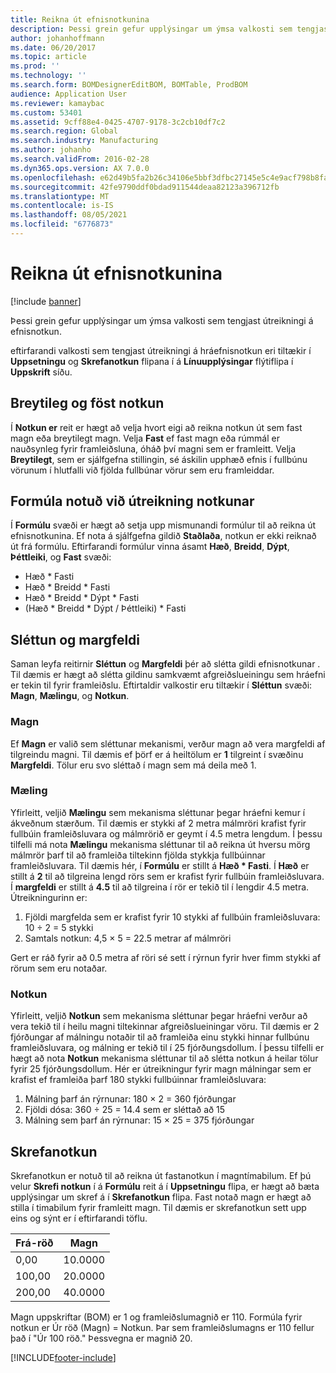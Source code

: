 ```yaml
---
title: Reikna út efnisnotkunina
description: Þessi grein gefur upplýsingar um ýmsa valkosti sem tengjast útreikningi á efnisnotkun.
author: johanhoffmann
ms.date: 06/20/2017
ms.topic: article
ms.prod: ''
ms.technology: ''
ms.search.form: BOMDesignerEditBOM, BOMTable, ProdBOM
audience: Application User
ms.reviewer: kamaybac
ms.custom: 53401
ms.assetid: 9cff88e4-0425-4707-9178-3c2cb10df7c2
ms.search.region: Global
ms.search.industry: Manufacturing
ms.author: johanho
ms.search.validFrom: 2016-02-28
ms.dyn365.ops.version: AX 7.0.0
ms.openlocfilehash: e62d49b5fa2b26c34106e5bbf3dfbc27145e5c4e9acf798b8faef273d8957e51
ms.sourcegitcommit: 42fe9790ddf0bdad911544deaa82123a396712fb
ms.translationtype: MT
ms.contentlocale: is-IS
ms.lasthandoff: 08/05/2021
ms.locfileid: "6776873"
---
```

# <a name="calculate-material-consumption"></a>Reikna út efnisnotkunina

[!include [banner](../includes/banner.md)]

Þessi grein gefur upplýsingar um ýmsa valkosti sem tengjast útreikningi á efnisnotkun. 

eftirfarandi valkosti sem tengjast útreikningi á hráefnisnotkun eri tiltækir í **Uppsetningu** og **Skrefanotkun** flipana í á **Línuupplýsingar** flýtiflipa í **Uppskrift** síðu.

## <a name="variable-and-constant-consumption"></a>Breytileg og föst notkun
Í **Notkun er** reit er hægt að velja hvort eigi að reikna notkun út sem fast magn eða breytilegt magn. Velja **Fast** ef fast magn eða rúmmál er nauðsynleg fyrir framleiðsluna, óháð því magni sem er framleitt. Velja **Breytilegt**, sem er sjálfgefna stillingin, sé áskilin upphæð efnis í fullbúnu vörunum í hlutfalli við fjölda fullbúnar vörur sem eru framleiddar.

## <a name="calculating-consumption-from-a-formula"></a>Formúla notuð við útreikning notkunar
Í **Formúlu** svæði er hægt að setja upp mismunandi formúlur til að reikna út efnisnotkunina. Ef nota á sjálfgefna gildið **Staðlaða**, notkun er ekki reiknað út frá formúlu. Eftirfarandi formúlur vinna ásamt **Hæð**, **Breidd**, **Dýpt**, **Þéttleiki**, og **Fast** svæði:

-   Hæð \* Fasti
-   Hæð \* Breidd \* Fasti
-   Hæð \* Breidd \* Dýpt \* Fasti
-   (Hæð \* Breidd \* Dýpt / Þéttleiki) \* Fasti

## <a name="rounding-up-and-multiples"></a>Sléttun og margfeldi
Saman leyfa reitirnir **Sléttun** og **Margfeldi** þér að slétta gildi efnisnotkunar . Til dæmis er hægt að slétta gildinu samkvæmt afgreiðslueiningu sem hráefni er tekin til fyrir framleiðslu. Eftirtaldir valkostir eru tiltækir í **Sléttun** svæði: **Magn**, **Mælingu**, og **Notkun**.

### <a name="quantity"></a>Magn

Ef **Magn** er valið sem sléttunar mekanismi, verður magn að vera margfeldi af tilgreindu magni. Til dæmis ef þörf er á heiltölum er **1** tilgreint í svæðinu **Margfeldi**. Tölur eru svo sléttað í magn sem má deila með 1.

### <a name="measurement"></a>Mæling

Yfirleitt, veljið **Mælingu** sem mekanisma sléttunar þegar hráefni kemur í ákveðnum stærðum. Til dæmis er stykki af 2 metra málmröri krafist fyrir fullbúin framleiðsluvara og málmrörið er geymt í 4.5 metra lengdum. Í þessu tilfelli má nota **Mælingu** mekanisma sléttunar til að reikna út hversu mörg málmrör þarf til að framleiða tiltekinn fjölda stykkja fullbúinnar framleiðsluvara. Til dæmis hér, í **Formúlu** er stillt á **Hæð \* Fasti**. Í **Hæð** er stillt á **2** til að tilgreina lengd rörs sem er krafist fyrir fullbúin framleiðsluvara. Í **margfeldi** er stillt á **4.5** til að tilgreina í rör er tekið til í lengdir 4.5 metra. Útreikningurinn er:

1.  Fjöldi margfelda sem er krafist fyrir 10 stykki af fullbúin framleiðsluvara: 10 ÷ 2 = 5 stykki
2.  Samtals notkun:  4,5 × 5 = 22.5 metrar af málmröri

Gert er ráð fyrir að 0.5 metra af röri sé sett í rýrnun fyrir hver fimm stykki af rörum sem eru notaðar.

### <a name="consumption"></a>Notkun

Yfirleitt, veljið **Notkun** sem mekanisma sléttunar þegar hráefni verður að vera tekið til í heilu magni tiltekinnar afgreiðslueiningar vöru. Til dæmis er 2 fjórðungar af málningu notaðir til að framleiða einu stykki hinnar fullbúnu framleiðsluvara, og málning er tekið til í 25 fjórðungsdollum. Í þessu tilfelli er hægt að nota **Notkun** mekanisma sléttunar til að slétta notkun á heilar tölur fyrir 25 fjórðungsdollum. Hér er útreikningur fyrir magn málningar sem er krafist ef framleiða þarf 180 stykki fullbúinnar framleiðsluvara:

1.  Málning þarf án rýrnunar: 180 × 2 = 360 fjórðungar
2.  Fjöldi dósa: 360 ÷ 25 = 14.4 sem er sléttað að 15
3.  Málning sem þarf án rýrnunar: 15 × 25 = 375 fjórðungar

## <a name="step-consumption"></a>Skrefanotkun
Skrefanotkun er notuð til að reikna út fastanotkun í magntímabilum. Ef þú velur **Skrefi notkun** í á **Formúlu** reit á í **Uppsetningu** flipa, er hægt að bæta upplýsingar um skref á í **Skrefanotkun** flipa. Fast notað magn er hægt að stilla í timabilum fyrir framleitt magn. Til dæmis er skrefanotkun sett upp eins og sýnt er í eftirfarandi töflu.

| Frá-röð | Magn |
|-------------|----------|
| 0,00        | 10.0000  |
| 100,00      | 20.0000  |
| 200,00      | 40.0000  |

Magn uppskriftar (BOM) er 1 og framleiðslumagnið er 110. Formúla fyrir notkun er Úr röð (Magn) = Notkun. Þar sem framleiðslumagns er 110 fellur það í "Úr 100 röð." Þessvegna er magnið 20.





[!INCLUDE[footer-include](../../includes/footer-banner.md)]
